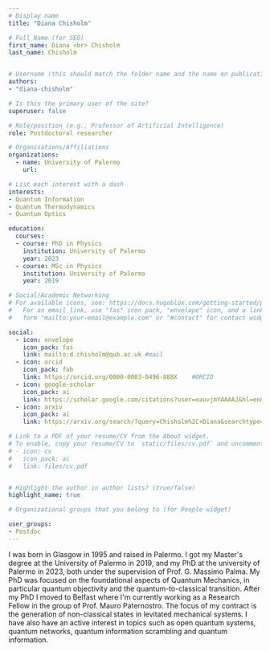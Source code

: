 ```yaml
---
# Display name
title: "Diana Chisholm"

# Full Name (for SEO)
first_name: Diana <br> Chisholm
last_name: Chisholm


# Username (this should match the folder name and the name on publications)
authors:
- "diana-chisholm"

# Is this the primary user of the site?
superuser: false

# Role/position (e.g., Professor of Artificial Intelligence)
role: Postdoctoral researcher

# Organisations/Affiliations
organizations:
  - name: University of Palermo
    url: 

# List each interest with a dash
interests:
- Quantum Information
- Quantum Thermodynamics
- Quantum Optics

education:
  courses:
  - course: PhD in Physics
    institution: University of Palermo
    year: 2023
  - course: MSc in Physics
    institution: University of Palermo
    year: 2019

# Social/Academic Networking
# For available icons, see: https://docs.hugoblox.com/getting-started/page-builder/#icons
#   For an email link, use "fas" icon pack, "envelope" icon, and a link in the
#   form "mailto:your-email@example.com" or "#contact" for contact widget.

social:
  - icon: envelope
    icon_pack: fas
    link: mailto:d.chisholm@qub.ac.uk #mail
  - icon: orcid
    icon_pack: fab
    link: https://orcid.org/0000-0003-0496-888X    #ORCID
  - icon: google-scholar 
    icon_pack: ai
    link: https://scholar.google.com/citations?user=eauvjmYAAAAJ&hl=en&oi=ao   #SCHOLAR
  - icon: arxiv
    icon_pack: ai
    link: https://arxiv.org/search/?query=Chisholm%2C+Diana&searchtype=author&abstracts=show&order=-announced_date_first&size=50     #ARXIV

# Link to a PDF of your resume/CV from the About widget.
# To enable, copy your resume/CV to `static/files/cv.pdf` and uncomment the lines below.
# - icon: cv
#   icon_pack: ai
#   link: files/cv.pdf


# Highlight the author in author lists? (true/false)
highlight_name: true

# Organizational groups that you belong to (for People widget)

user_groups:
- Postdoc
---
```

I was born in Glasgow in 1995 and raised in Palermo. I got my Master's degree at the University of Palermo in 2019, and my PhD at the university of Palermo in 2023, both under the supervision of Prof. G. Massimo Palma.
My PhD was focused on the foundational aspects of Quantum Mechanics, in particular quantum objectivity and the quantum-to-classical transition.
After my PhD I moved to Belfast where I'm currently working as a Research Fellow in the group of Prof. Mauro Paternostro. The focus of my contract is the generation of non-classical states in levitated mechanical systems.
I have also have an active interest in topics such as open quantum systems, quantum networks, quantum information scrambling and quantum information.



